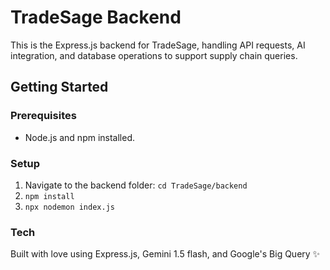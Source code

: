 # TradeSage Backend

This is the Express.js backend for TradeSage, handling API requests, AI integration, and database operations to support supply chain queries.

## Getting Started

### Prerequisites
- Node.js and npm installed.

### Setup
1. Navigate to the backend folder: ```cd TradeSage/backend```
2. ```npm install```
3. ```npx nodemon index.js```

### Tech
Built with love using Express.js, Gemini 1.5 flash, and Google's Big Query ✨
